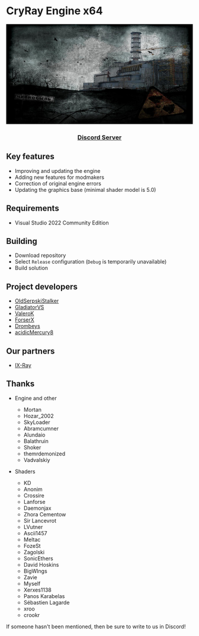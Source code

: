 # CryRay Engine x64

<div align="center">
  <p>
    <a href="https://github.com/cryray-team">
      <img src="./logo.png" alt="CryRay Team" />
    </a>
  </p>

  <p>
    <h3>
      <a href="https://discord.gg/R78uVUZCTR">
        <b>Discord Server</b>
      </a>
    </h3>
  </p>
</div>

## Key features

- Improving and updating the engine
- Adding new features for modmakers
- Correction of original engine errors
- Updating the graphics base (minimal shader model is 5.0)

## Requirements

- Visual Studio 2022 Community Edition

## Building

- Download repository
- Select `Release` configuration (`Debug` is temporarily unavailable)
- Build solution

## Project developers

- [OldSerpskiStalker](https://github.com/OldSerpskiStalker)
- [GladiatorVS](https://github.com/GladiatorVS)
- [ValeroK](https://github.com/VaIeroK)
- [ForserX](https://github.com/ForserX)
- [Drombeys](https://github.com/Drombeys)
- [acidicMercury8](https://github.com/acidicMercury8)

## Our partners

- [IX-Ray](https://github.com/ixray-team)

## Thanks

- Engine and other
  - Mortan
  - Hozar_2002
  - SkyLoader
  - Abramcumner
  - Alundaio
  - Balathruin
  - Shoker
  - themrdemonized
  - Vadvalskiy
  
- Shaders
  - KD
  - Anonim
  - Crossire
  - Lanforse
  - Daemonjax
  - Zhora Cementow
  - Sir Lancevrot
  - LVutner
  - Ascii1457
  - Meltac
  - FozeSt
  - Zagolski
  - SonicEthers
  - David Hoskins
  - BigWIngs
  - Zavie
  - Myself
  - Xerxes1138
  - Panos Karabelas
  - Sébastien Lagarde
  - xroo
  - crookr
	
If someone hasn't been mentioned, then be sure to write to us in Discord!